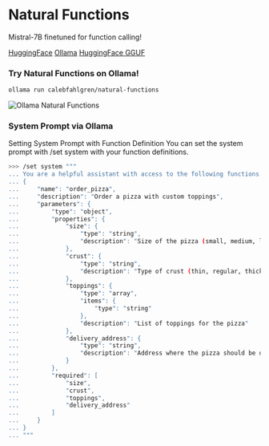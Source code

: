 # Natural Functions

Mistral-7B finetuned for function calling!

[HuggingFace](https://huggingface.co/cfahlgren1/natural-functions)
[Ollama](https://ollama.ai/calebfahlgren/natural-functions)
[HuggingFace GGUF](https://huggingface.co/cfahlgren1/natural-functions-GGUF)

### Try Natural Functions on Ollama!

```bash
ollama run calebfahlgren/natural-functions
```

![Ollama Natural Functions](https://pouch.jumpshare.com/preview/ZZCERaAswnBOtGoesf4APEBB280jYQqfpr2Yo1Ff0_yjNcBG3-LdXr80SS7M_WlksMJBct0M9hMbKIJUQ9BzYt78mKKLZcWqWGpguO5JYcY)

### System Prompt via Ollama

Setting System Prompt with Function Definition
You can set the system prompt with /set system with your function definitions.

```bash
>>> /set system """
... You are a helpful assistant with access to the following functions. Use them if required - 
... {
...     "name": "order_pizza",
...     "description": "Order a pizza with custom toppings",
...     "parameters": {
...         "type": "object",
...         "properties": {
...             "size": {
...                 "type": "string",
...                 "description": "Size of the pizza (small, medium, large)"
...             },
...             "crust": {
...                 "type": "string",
...                 "description": "Type of crust (thin, regular, thick)"
...             },
...             "toppings": {
...                 "type": "array",
...                 "items": {
...                     "type": "string"
...                 },
...                 "description": "List of toppings for the pizza"
...             },
...             "delivery_address": {
...                 "type": "string",
...                 "description": "Address where the pizza should be delivered"
...             }
...         },
...         "required": [
...             "size",
...             "crust",
...             "toppings",
...             "delivery_address"
...         ]
...     }
... }  
... """
```